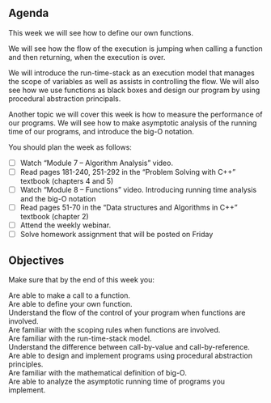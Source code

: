 ## Agenda

This week we will see how to define our own functions.

We will see how the flow of the execution is jumping when calling a function and then returning, when the execution is over.

We will introduce the run-time-stack as an execution model that manages the scope of variables as well as assists in controlling the flow.
We will also see how we use functions as black boxes and design our program by using procedural abstraction principals.

Another topic we will cover this week is how to measure the performance of our programs. We will see how to make asymptotic analysis of the running time of our programs, and introduce the big-O notation.

You should plan the week as follows:

* [ ] Watch “Module 7 – Algorithm Analysis” video. 
* [ ] Read pages 181-240, 251-292 in the “Problem Solving with C++” textbook (chapters 4 and 5)
* [ ] Watch “Module 8 – Functions” video. Introducing running time analysis and the big-O notation
* [ ] Read pages 51-70 in the “Data structures and Algorithms in C++” textbook (chapter 2)
* [ ] Attend the weekly webinar.
* [ ] Solve homework assignment that will be posted on Friday 

## Objectives

Make sure that by the end of this week you:

Are able to make a call to a function. </br>
Are able to define your own function. </br>
Understand the flow of the control of your program when functions are involved. </br>
Are familiar with the scoping rules when functions are involved. </br>
Are familiar with the run-time-stack model. </br>
Understand the difference between call-by-value and call-by-reference. </br>
Are able to design and implement programs using procedural abstraction principles. </br>
Are familiar with the mathematical definition of big-O. </br>
Are able to analyze the asymptotic running time of programs you implement. </br>

